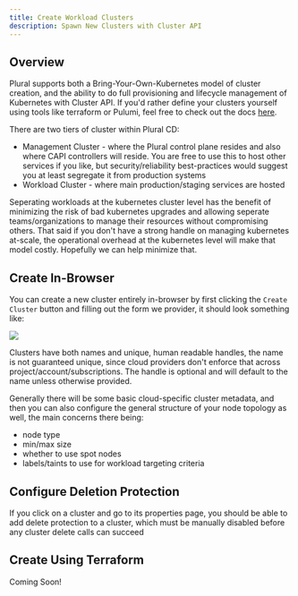 ```yaml
---
title: Create Workload Clusters
description: Spawn New Clusters with Cluster API
---
```


## Overview

Plural supports both a Bring-Your-Own-Kubernetes model of cluster creation, and the ability to do full provisioning and lifecycle management of Kubernetes with Cluster API. If you'd rather define your clusters yourself using tools like terraform or Pulumi, feel free to check out the docs [here](deployments/import-cluster).

There are two tiers of cluster within Plural CD:

- Management Cluster - where the Plural control plane resides and also where CAPI controllers will reside. You are free to use this to host other services if you like, but security/reliability best-practices would suggest you at least segregate it from production systems
- Workload Cluster - where main production/staging services are hosted

Seperating workloads at the kubernetes cluster level has the benefit of minimizing the risk of bad kubernetes upgrades and allowing seperate teams/organizations to manage their resources without compromising others. That said if you don't have a strong handle on managing kubernetes at-scale, the operational overhead at the kubernetes level will make that model costly. Hopefully we can help minimize that.

## Create In-Browser

You can create a new cluster entirely in-browser by first clicking the `Create Cluster` button and filling out the form we provider, it should look something like:

![](/assets/deployments/create-cluster.png)

Clusters have both names and unique, human readable handles, the name is not guaranteed unique, since cloud providers don't enforce that across project/account/subscriptions. The handle is optional and will default to the name unless otherwise provided.

Generally there will be some basic cloud-specific cluster metadata, and then you can also configure the general structure of your node topology as well, the main concerns there being:

- node type
- min/max size
- whether to use spot nodes
- labels/taints to use for workload targeting criteria

## Configure Deletion Protection

If you click on a cluster and go to its properties page, you should be able to add delete protection to a cluster, which must be manually disabled before any cluster delete calls can succeed

## Create Using Terraform

Coming Soon!
